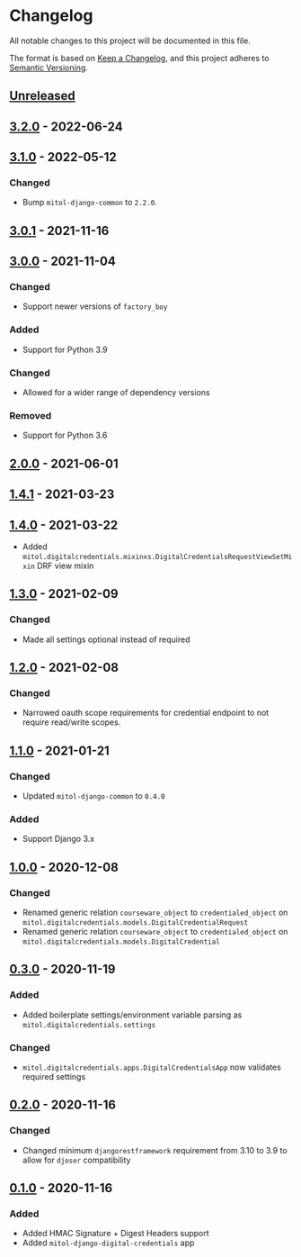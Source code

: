 # Changelog
All notable changes to this project will be documented in this file.

The format is based on [Keep a Changelog](https://keepachangelog.com/en/1.0.0/),
and this project adheres to [Semantic Versioning](https://semver.org/spec/v2.0.0.html).

## [Unreleased]

## [3.2.0] - 2022-06-24

## [3.1.0] - 2022-05-12

### Changed
- Bump `mitol-django-common` to `2.2.0`.

## [3.0.1] - 2021-11-16

## [3.0.0] - 2021-11-04

### Changed

- Support newer versions of `factory_boy`

### Added
- Support for Python 3.9

### Changed

- Allowed for a wider range of dependency versions

### Removed
- Support for Python 3.6

## [2.0.0] - 2021-06-01

## [1.4.1] - 2021-03-23

## [1.4.0] - 2021-03-22

- Added `mitol.digitalcredentials.mixinxs.DigitalCredentialsRequestViewSetMixin` DRF view mixin

## [1.3.0] - 2021-02-09

### Changed

- Made all settings optional instead of required

## [1.2.0] - 2021-02-08

### Changed

- Narrowed oauth scope requirements for credential endpoint to not require read/write scopes.

## [1.1.0] - 2021-01-21

### Changed
- Updated `mitol-django-common` to `0.4.0`

### Added
- Support Django 3.x

## [1.0.0] - 2020-12-08
### Changed
- Renamed generic relation `courseware_object` to `credentialed_object` on `mitol.digitalcredentials.models.DigitalCredentialRequest`
- Renamed generic relation `courseware_object` to `credentialed_object` on `mitol.digitalcredentials.models.DigitalCredential`

## [0.3.0] - 2020-11-19

### Added
- Added boilerplate settings/environment variable parsing as `mitol.digitalcredentials.settings`

### Changed
- `mitol.digitalcredentials.apps.DigitalCredentialsApp` now validates required settings

## [0.2.0] - 2020-11-16

### Changed
- Changed minimum `djangorestframework` requirement from 3.10 to 3.9 to allow for `djoser` compatibility

## [0.1.0] - 2020-11-16

### Added
- Added HMAC Signature + Digest Headers support
- Added `mitol-django-digital-credentials` app

[Unreleased]: https://github.com/mitodl/ol-django/compare/mitol-django-digitalcredentials/v3.2.0...HEAD
[3.2.0]: https://github.com/mitodl/ol-django/compare/mitol-django-digitalcredentials/v3.1.0...mitol-django-digitalcredentials/v3.2.0
[3.1.0]: https://github.com/mitodl/ol-django/compare/mitol-django-digitalcredentials/v3.0.1...mitol-django-digitalcredentials/v3.1.0
[3.0.1]: https://github.com/mitodl/ol-django/compare/mitol-django-digitalcredentials/v3.0.0...mitol-django-digitalcredentials/v3.0.1
[3.0.0]: https://github.com/mitodl/ol-django/compare/mitol-django-digitalcredentials/v2.0.0...mitol-django-digitalcredentials/v3.0.0
[2.0.0]: https://github.com/mitodl/ol-django/compare/mitol-django-digital-credentials/v0.1.0...mitol-django-digital-credentials/v2.0.0
[1.4.1]: https://github.com/mitodl/ol-django/compare/mitol-django-digital-credentials/v0.1.0...mitol-django-digital-credentials/v1.4.1
[1.4.0]: https://github.com/mitodl/ol-django/compare/mitol-django-digital-credentials/v0.1.0...mitol-django-digital-credentials/v1.4.0
[1.3.0]: https://github.com/mitodl/ol-django/compare/mitol-django-digital-credentials/v0.1.0...mitol-django-digital-credentials/v1.3.0
[1.2.0]: https://github.com/mitodl/ol-django/compare/mitol-django-digital-credentials/v0.1.0...mitol-django-digital-credentials/v1.2.0
[1.1.0]: https://github.com/mitodl/ol-django/compare/mitol-django-digital-credentials/v0.1.0...mitol-django-digital-credentials/v1.1.0
[1.0.0]: https://github.com/mitodl/ol-django/compare/mitol-django-digital-credentials/v0.1.0...mitol-django-digital-credentials/v1.0.0
[0.3.0]: https://github.com/mitodl/ol-django/compare/mitol-django-digital-credentials/v0.1.0...mitol-django-digital-credentials/v0.3.0
[0.2.0]: https://github.com/mitodl/ol-django/compare/mitol-django-digital-credentials/v0.1.0...mitol-django-digital-credentials/v0.2.0
[0.1.0]: https://github.com/mitodl/ol-django/compare/ffca0142e4bfea14881047d3af168bd4aa32f6fa...mitol-django-digital-credentials/v0.1.0

